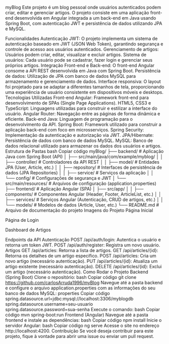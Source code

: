 myBlog
Este projeto é um blog pessoal onde usuários autenticados podem criar, editar e gerenciar artigos. O projeto consiste em uma aplicação front-end desenvolvida em Angular integrada a um back-end em Java usando Spring Boot, com autenticação JWT e persistência de dados utilizando JPA e MySQL.

Funcionalidades
Autenticação JWT: O projeto implementa um sistema de autenticação baseado em JWT (JSON Web Token), garantindo segurança e controle de acesso aos usuários autenticados.
Gerenciamento de artigos: Usuários podem criar, editar, visualizar e excluir artigos.
Sistema de usuários: Cada usuário pode se cadastrar, fazer login e gerenciar seus próprios artigos.
Integração Front-end e Back-end: O front-end Angular consome a API REST desenvolvida em Java com Spring Boot.
Persistência de dados: Utilização de JPA com banco de dados MySQL para armazenamento e gerenciamento de dados.
Interface responsiva: O layout foi projetado para se adaptar a diferentes tamanhos de tela, proporcionando uma experiência de usuário consistente em dispositivos móveis e desktops.
Tecnologias Utilizadas
Front-end
Angular: Framework front-end para desenvolvimento de SPAs (Single Page Applications).
HTML5, CSS3 e TypeScript: Linguagens utilizadas para construir e estilizar a interface do usuário.
Angular Router: Navegação entre as páginas de forma dinâmica e eficiente.
Back-end
Java: Linguagem de programação para o desenvolvimento da API.
Spring Boot: Framework utilizado para construir a aplicação back-end com foco em microsserviços.
Spring Security: Implementação da autenticação e autorização via JWT.
JPA/Hibernate: Persistência de dados com banco de dados MySQL.
MySQL: Banco de dados relacional utilizado para armazenar os dados dos usuários e artigos.
Estrutura de Pastas
bash
Copiar código
myBlog/
├── backend/                # Aplicação Java com Spring Boot (API)
│   ├── src/main/java/com/example/myblog/
│   │   ├── controller/     # Controladores da API REST
│   │   ├── model/          # Entidades JPA (User, Article, etc.)
│   │   ├── repository/     # Interfaces de persistência de dados (JPA Repositories)
│   │   ├── service/        # Serviços da aplicação
│   │   └── config/         # Configurações de segurança e JWT
│   └── src/main/resources/ # Arquivos de configuração (application.properties)
├── frontend/               # Aplicação Angular (SPA)
│   ├── src/app/
│   │   ├── components/     # Componentes Angular (Header, Footer, ArticleList, etc.)
│   │   ├── services/       # Serviços Angular (Autenticação, CRUD de artigos, etc.)
│   │   └── models/         # Modelos de dados (Article, User, etc.)
└── README.md               # Arquivo de documentação do projeto
Imagens do Projeto
Página Inicial

Página de Login

Dashboard de Artigos

Endpoints da API
Autenticação
POST /api/auth/login: Autentica o usuário e retorna um token JWT.
POST /api/auth/register: Registra um novo usuário.
Artigos
GET /api/articles: Retorna a lista de artigos.
GET /api/articles/{id}: Retorna os detalhes de um artigo específico.
POST /api/articles: Cria um novo artigo (necessário autenticação).
PUT /api/articles/{id}: Atualiza um artigo existente (necessário autenticação).
DELETE /api/articles/{id}: Exclui um artigo (necessário autenticação).
Como Rodar o Projeto
Backend (Spring Boot)
Clone o repositório:
bash
Copiar código
git clone https://github.com/carlosArruda1996/myBlog
Navegue até a pasta backend e configure o arquivo application.properties com as informações do seu banco de dados MySQL:
properties
Copiar código
spring.datasource.url=jdbc:mysql://localhost:3306/myblogdb
spring.datasource.username=seu-usuario
spring.datasource.password=sua-senha
Execute o comando:
bash
Copiar código
mvn spring-boot:run
Frontend (Angular)
Navegue até a pasta frontend e instale as dependências:
bash
Copiar código
npm install
Inicie o servidor Angular:
bash
Copiar código
ng serve
Acesse o site no endereço http://localhost:4200.
Contribuição
Se você deseja contribuir para este projeto, fique à vontade para abrir uma issue ou enviar um pull request.
